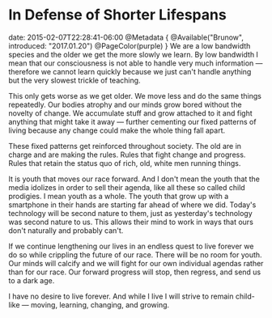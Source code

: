 # In Defense of Shorter Lifespans
date: 2015-02-07T22:28:41-06:00
@Metadata {
  @Available("Brunow", introduced: "2017.01.20")
  @PageColor(purple)
}
We are a low bandwidth species and the older we get the more slowly we learn. By low bandwidth I mean that our consciousness is not able to handle very much information &mdash; therefore we cannot learn quickly because we just can't handle anything but the very slowest trickle of teaching.

This only gets worse as we get older. We move less and do the same things repeatedly. Our bodies atrophy and our minds grow bored without the novelty of change. We accumulate stuff and grow attached to it and fight anything that might take it away &mdash; further cementing our fixed patterns of living because any change could make the whole thing fall apart.

These fixed patterns get reinforced throughout society. The old are in charge and are making the rules. Rules that fight change and progress. Rules that retain the status quo of rich, old, white men running things.

It is youth that moves our race forward. And I don't mean the youth that the media idolizes in order to sell their agenda, like all these so called child prodigies. I mean youth as a whole. The youth that grow up with a smartphone in their hands are starting far ahead of where we did. Today's technology will be second nature to them, just as yesterday's technology was second nature to us. This allows their mind to work in ways that ours don't naturally and probably can't. 

If we continue lengthening our lives in an endless quest to live forever we do so while crippling the future of our race. There will be no room for youth. Our minds will calcify and we will fight for our own individual agendas rather than for our race. Our forward progress will stop, then regress, and send us to a dark age.

I have no desire to live forever. And while I live I will strive to remain child-like &mdash; moving, learning, changing, and growing.
